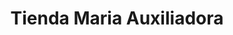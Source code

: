 ---
title: "Tienda Maria Auxiliadora"
url: /san-martin/tienda-maria-auxiliadora/
shop: Supermarkt
---